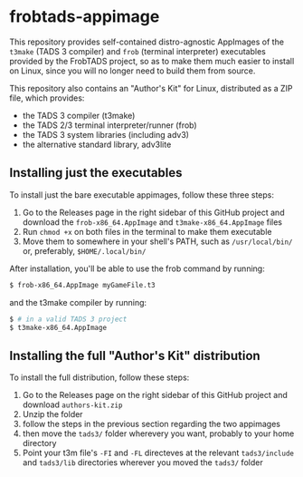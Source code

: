 # frobtads-appimage

This repository provides self-contained distro-agnostic AppImages of the
`t3make` (TADS 3 compiler) and `frob` (terminal interpreter) executables
provided by the FrobTADS project, so as to make them much easier to install on
Linux, since you will no longer need to build them from source.

This repository also contains an "Author's Kit" for Linux, distributed as a ZIP
file, which provides:

- the TADS 3 compiler (t3make)
- the TADS 2/3 terminal interpreter/runner (frob)
- the TADS 3 system libraries (including adv3)
- the alternative standard library, adv3lite

## Installing just the executables

To install just the bare executable appimages, follow these three steps:

1. Go to the Releases page in the right sidebar of this GitHub project and
   download the `frob-x86_64.AppImage` and `t3make-x86_64.AppImage` files
2. Run `chmod +x` on both files in the terminal to make them executable
3. Move them to somewhere in your shell's PATH, such as
   `/usr/local/bin/` or, preferably, `$HOME/.local/bin/`

After installation, you'll be able to use the frob command by running:

```bash
$ frob-x86_64.AppImage myGameFile.t3
```

and the t3make compiler by running:

```bash
$ # in a valid TADS 3 project
$ t3make-x86_64.AppImage
```

## Installing the full "Author's Kit" distribution

To install the full distribution, follow these steps:

1. Go to the Releases page on the right sidebar of this GitHub project and
   download `authors-kit.zip`
2. Unzip the folder
3. follow the steps in the previous section regarding the two appimages
4. then move the `tads3/` folder wherevery you want, probably to your home
   directory
4. Point your t3m file's `-FI` and `-FL` directeves at the relevant
   `tads3/include` and `tads3/lib` directories wherever you moved the `tads3/`
   folder
